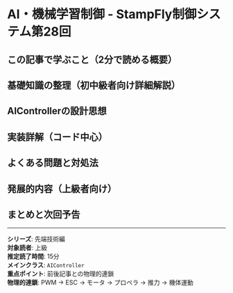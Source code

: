 # AI・機械学習制御 - StampFly制御システム第28回

## この記事で学ぶこと（2分で読める概要）

## 基礎知識の整理（初中級者向け詳細解説）

## AIControllerの設計思想

## 実装詳解（コード中心）

## よくある問題と対処法

## 発展的内容（上級者向け）

## まとめと次回予告

---

**シリーズ**: 先端技術編  
**対象読者**: 上級  
**推定読了時間**: 15分  
**メインクラス**: `AIController`  
**重点ポイント**: 前後記事との物理的連鎖  
**物理的連鎖**: PWM → ESC → モータ → プロペラ → 推力 → 機体運動
